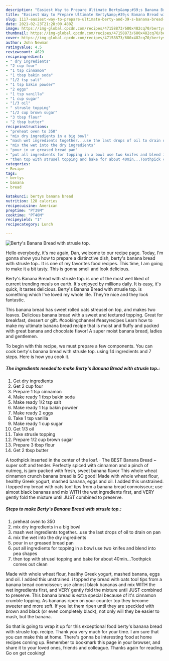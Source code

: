 ```yaml
---
description: "Easiest Way to Prepare Ultimate Berty&amp;#39;s Banana Bread with strusle top."
title: "Easiest Way to Prepare Ultimate Berty&amp;#39;s Banana Bread with strusle top."
slug: 1117-easiest-way-to-prepare-ultimate-berty-and-39-s-banana-bread-with-strusle-top
date: 2021-02-23T21:28:00.480Z
image: https://img-global.cpcdn.com/recipes/47158873/680x482cq70/bertys-banana-bread-with-strusle-top-recipe-main-photo.jpg
thumbnail: https://img-global.cpcdn.com/recipes/47158873/680x482cq70/bertys-banana-bread-with-strusle-top-recipe-main-photo.jpg
cover: https://img-global.cpcdn.com/recipes/47158873/680x482cq70/bertys-banana-bread-with-strusle-top-recipe-main-photo.jpg
author: John Newman
ratingvalue: 4.5
reviewcount: 4629
recipeingredient:
- " dry ingredients"
- "2 cup four"
- "1 tsp cinnamon"
- "1 tbsp bakin soda"
- "1/2 tsp salt"
- "1 tsp bakin powder"
- "2 eggs"
- "1 tsp vanilla"
- "1 cup sugar"
- "1/3 oil"
- " strusle topping"
- "1/2 cup brown sugar"
- "3 tbsp flour"
- "2 tbsp butter"
recipeinstructions:
- "preheat oven to 350"
- "mix dry ingredients in a big bowl"
- "mash wet ingredients together...use the last drops of oil to drain on pan"
- "mix the wet into the dry ingredients"
- "pour in ur greased bread pan"
- "put all ingredients for topping in a bowl use two knifes and blend into pea shapes"
- "then top with strusel topping and bake for about 40min...Toothpick comes out clean"
categories:
- Recipe
tags:
- bertys
- banana
- bread

katakunci: bertys banana bread 
nutrition: 128 calories
recipecuisine: American
preptime: "PT39M"
cooktime: "PT40M"
recipeyield: "1"
recipecategory: Lunch

---
```



![Berty&#39;s Banana Bread with strusle top.](https://img-global.cpcdn.com/recipes/47158873/680x482cq70/bertys-banana-bread-with-strusle-top-recipe-main-photo.jpg)

Hello everybody, it's me again, Dan, welcome to our recipe page. Today, I'm gonna show you how to prepare a distinctive dish, berty&#39;s banana bread with strusle top.. It is one of my favorites food recipes. This time, I am going to make it a bit tasty. This is gonna smell and look delicious.

Berty&#39;s Banana Bread with strusle top. is one of the most well liked of current trending meals on earth. It's enjoyed by millions daily. It is easy, it's quick, it tastes delicious. Berty&#39;s Banana Bread with strusle top. is something which I've loved my whole life. They're nice and they look fantastic.

This banana bread has sweet rolled oats streusel on top, and makes two loaves. Delicious banana bread with a sweet and textured topping. Great for breakfast, dessert or gift. #cookingchannel #easyrecipes Learn how to make my ultimate banana bread recipe that is moist and fluffy and packed with great banana and chocolate flavor! A super moist banana bread, ladies and gentlemen.


To begin with this recipe, we must prepare a few components. You can cook berty&#39;s banana bread with strusle top. using 14 ingredients and 7 steps. Here is how you cook it.

<!--inarticleads1-->

##### The ingredients needed to make Berty&#39;s Banana Bread with strusle top.:

1. Get  dry ingredients
1. Get 2 cup four
1. Prepare 1 tsp cinnamon
1. Make ready 1 tbsp bakin soda
1. Make ready 1/2 tsp salt
1. Make ready 1 tsp bakin powder
1. Make ready 2 eggs
1. Take 1 tsp vanilla
1. Make ready 1 cup sugar
1. Get 1/3 oil
1. Take  strusle topping
1. Prepare 1/2 cup brown sugar
1. Prepare 3 tbsp flour
1. Get 2 tbsp butter


A toothpick inserted in the center of the loaf. · The BEST Banana Bread ~ super soft and tender. Perfectly spiced with cinnamon and a pinch of nutmeg, is jam-packed with fresh, sweet banana flavor This whole wheat cinnamon crunch banana bread is SO good! Made with whole wheat flour, healthy Greek yogurt, mashed banana, eggs and oil. I added this unstrained. i topped my bread with oats too! tips from a banana bread connoisseur; use almost black bananas and mix WITH the wet ingredients first, and VERY gently fold the mixture until JUST combined to preserve. 

<!--inarticleads2-->

##### Steps to make Berty&#39;s Banana Bread with strusle top.:

1. preheat oven to 350
1. mix dry ingredients in a big bowl
1. mash wet ingredients together...use the last drops of oil to drain on pan
1. mix the wet into the dry ingredients
1. pour in ur greased bread pan
1. put all ingredients for topping in a bowl use two knifes and blend into pea shapes
1. then top with strusel topping and bake for about 40min...Toothpick comes out clean


Made with whole wheat flour, healthy Greek yogurt, mashed banana, eggs and oil. I added this unstrained. i topped my bread with oats too! tips from a banana bread connoisseur; use almost black bananas and mix WITH the wet ingredients first, and VERY gently fold the mixture until JUST combined to preserve. This banana bread is extra special because of it&#39;s cinnamon crumble topping. As bananas ripen on your counter top they become sweeter and more soft. If you let them ripen until they are speckled with brown and black (or even completely black), not only will they be easier to mash, but the banana. 

So that is going to wrap it up for this exceptional food berty&#39;s banana bread with strusle top. recipe. Thank you very much for your time. I am sure that you can make this at home. There's gonna be interesting food at home recipes coming up. Remember to bookmark this page in your browser, and share it to your loved ones, friends and colleague. Thanks again for reading. Go on get cooking!
